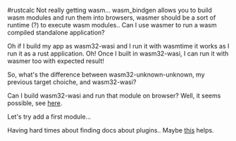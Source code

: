 #rustcalc
Not really getting wasm... wasm_bindgen allows you to build wasm modules and run them into browsers, wasmer should be a sort of runtime (?) to execute wasm modules.. Can I use wasmer to run a wasm compiled standalone application?

Oh if I build my app as wasm32-wasi and I run it with wasmtime it works as I run it as a rust application. Oh! Once I built in wasm32-wasi, I can run it with wasmer too with expected result!

So, what's the difference between wasm32-unknown-unknown, my previous target choiche, and wasm32-wasi?

Can I build wasm32-wasi and run that module on browser? Well, it seems possible, see [here](https://github.com/happybeing/svelte-wasi-with-rust).

Let's try add a first module...

Having hard times about finding docs about plugins.. Maybe [this](https://stackoverflow.com/questions/77784495/build-a-wasm-module-from-rust-to-be-used-as-a-plugin-for-a-rust-process-reading) helps.